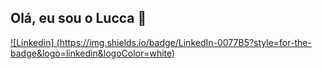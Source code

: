 ## Olá, eu sou o Lucca 👋

[![Linkedin] (https://img.shields.io/badge/LinkedIn-0077B5?style=for-the-badge&logo=linkedin&logoColor=white)](https://www.linkedin.com/in/lucca-mendes)
